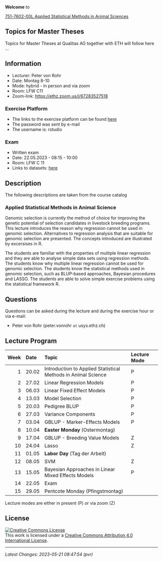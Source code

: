 
<!-- README.md is generated from README.Rmd. Please edit that file -->

**Welcome** to

[751-7602-00L Applied Statistical Methods in Animal
Sciences](https://www.vvz.ethz.ch/Vorlesungsverzeichnis/lerneinheit.view?semkez=2023S&ansicht=ALLE&lerneinheitId=168899&lang=en)

## Topics for Master Theses

Topics for Master Theses at Qualitas AG together with ETH will follow
here …

## Information

- Lecturer: Peter von Rohr
- Date: Montag 8-10
- Mode: hybrid - in person and via zoom
- Room: LFW C11
- Zoom-link: <https://ethz.zoom.us/j/67283527518>

### Exercise Platform

- The links to the exercise platform can be found
  [here](https://charlotte-ngs.github.io/asmss2023/misc/20230227_rexpf_student_links.html)
- The password was sent by e-mail
- The username is: rstudio

### Exam

- Written exam
- Date: 22.05.2023 - 08:15 - 10:00
- Room: LFW C 11
- Links to datasets:
  [here](https://charlotte-ngs.github.io/asmss2023/exam/asm_exam_read_data.html)

## Description

The following descriptions are taken from the course catalog

### Applied Statistical Methods in Animal Science

Genomic selection is currently the method of choice for improving the
genetic potential of selection candidates in livestock breeding
programs. This lecture introduces the reason why regression cannot be
used in genomic selection. Alternatives to regression analysis that are
suitable for genomic selection are presented. The concepts introduced
are illustrated by excersises in R.

The students are familiar with the properties of multiple linear
regression and they are able to analyse simple data sets using
regression methods. The students know why multiple linear regression
cannot be used for genomic selection. The students know the statistical
methods used in genomic selection, such as BLUP-based approaches,
Bayesian procedures and LASSO. The students are able to solve simple
exercise problems using the statistical framework R.

## Questions

Questions can be asked during the lecture and during the exercise hour
or via e-mail:

- Peter von Rohr (peter.vonrohr `at` usys.ethz.ch)

## Lecture Program

| Week | Date  | Topic                                                         | Lecture Mode |
|-----:|:------|:--------------------------------------------------------------|:-------------|
|    1 | 20.02 | Introduction to Applied Statistical Methods in Animal Science | P            |
|    2 | 27.02 | Linear Regression Models                                      | P            |
|    3 | 06.03 | Linear Fixed Effect Models                                    | P            |
|    4 | 13.03 | Model Selection                                               | P            |
|    5 | 20.03 | Pedigree BLUP                                                 | P            |
|    6 | 27.03 | Variance Components                                           | P            |
|    7 | 03.04 | GBLUP - Marker-Effects Models                                 | P            |
|    8 | 10.04 | **Easter Monday** (Ostermontag)                               |              |
|    9 | 17.04 | GBLUP - Breeding Value Models                                 | Z            |
|   10 | 24.04 | Lasso                                                         | Z            |
|   11 | 01.05 | **Labor Day** (Tag der Arbeit)                                |              |
|   12 | 08.05 | SVM                                                           | Z            |
|   13 | 15.05 | Bayesian Approaches in Linear Mixed Effects Models            | P            |
|   14 | 22.05 | Exam                                                          |              |
|   15 | 29.05 | Pentcote Monday (Pfingstmontag)                               |              |

Lecture modes are either in present (P) or via zoom (Z)

## License

<a rel="license" href="http://creativecommons.org/licenses/by/4.0/"><img alt="Creative Commons License" style="border-width:0" src="https://i.creativecommons.org/l/by/4.0/88x31.png" /></a><br />This
work is licensed under a
<a rel="license" href="http://creativecommons.org/licenses/by/4.0/">Creative
Commons Attribution 4.0 International License</a>.

------------------------------------------------------------------------

*Latest Changes: 2023-05-21 08:47:54 (pvr)*
